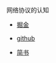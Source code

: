 网络协议的认知

- [掘金](https://juejin.im/post/5a8e1b3e6fb9a0635d0c2ac1)

- [github](https://github.com/zhangzhenwu/TCP/tree/master)

- [简书](https://www.jianshu.com/p/e3e92d6e8fb9)
